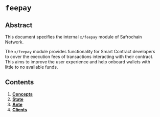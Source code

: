 # `feepay`

## Abstract

This document specifies the internal `x/feepay` module of Safrochain Network.

The `x/feepay` module provides functionality for Smart Contract developers to cover the execution fees of transactions interacting with their contract. This aims to improve the user experience and help onboard wallets with little to no available funds.

## Contents

1. **[Concepts](01_concepts.md)**
2. **[State](02_state.md)**
3. **[Ante](03_ante.md)**
4. **[Clients](04_clients.md)**